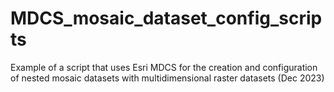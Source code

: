 # MDCS_mosaic_dataset_config_scripts

Example of a script that uses Esri MDCS for the creation and configuration of nested mosaic datasets with multidimensional raster datasets (Dec 2023)
